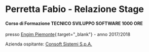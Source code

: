 # Perretta Fabio - Relazione Stage

#### Corso di Formazione TECNICO SVILUPPO SOFTWARE 1000 ORE

presso [Engim Piemonte](http://engim.org){:target="_blank"} - anno 2017/2018

Azienda ospitante: [Consoft Sistemi S.p.A.](https://www.consoft.it/index.php/it/)
